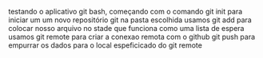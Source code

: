 testando o aplicativo git bash, começando com o comando git init para iniciar um um novo repositório git na pasta escolhida
usamos git add para colocar nosso arquivo no stade que funciona como uma lista de espera
usamos git remote para criar a conexao remota com o github
git push para empurrar os dados para o local espeficicado do git remote
